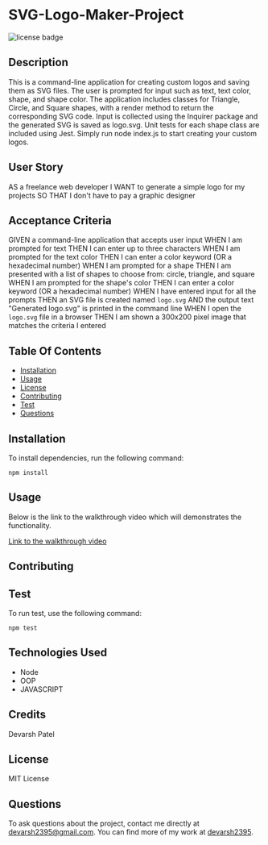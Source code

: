 # SVG-Logo-Maker-Project
![license badge](https://img.shields.io/badge/license-MIT-brightgreen)

## Description

This is a  command-line application for creating custom logos and saving them as SVG files. The user is prompted for input such as text, text color, shape, and shape color. The application includes classes for Triangle, Circle, and Square shapes, with a render method to return the corresponding SVG code. Input is collected using the Inquirer package and the generated SVG is saved as logo.svg. Unit tests for each shape class are included using Jest. Simply run node index.js to start creating your custom logos.

## User Story

AS a freelance web developer
I WANT to generate a simple logo for my projects
SO THAT I don't have to pay a graphic designer

## Acceptance Criteria

GIVEN a command-line application that accepts user input
WHEN I am prompted for text
THEN I can enter up to three characters
WHEN I am prompted for the text color
THEN I can enter a color keyword (OR a hexadecimal number)
WHEN I am prompted for a shape
THEN I am presented with a list of shapes to choose from: circle, triangle, and square
WHEN I am prompted for the shape's color
THEN I can enter a color keyword (OR a hexadecimal number)
WHEN I have entered input for all the prompts
THEN an SVG file is created named `logo.svg`
AND the output text "Generated logo.svg" is printed in the command line
WHEN I open the `logo.svg` file in a browser
THEN I am shown a 300x200 pixel image that matches the criteria I entered


## Table Of Contents

* [Installation](#installation)
* [Usage](#usage)
* [License](#license)
* [Contributing](#contributing)
* [Test](#test)
* [Questions](#questions)

## Installation

To install dependencies, run the following command: 

```
npm install
```

## Usage

Below is the link to the walkthrough video which will demonstrates the functionality.

[Link to the walkthrough video]()

## Contributing



## Test

To run test, use the following command:

```
npm test
```

## Technologies Used

- Node
- OOP
- JAVASCRIPT

## Credits

Devarsh Patel

## License

MIT License

## Questions

To ask questions about the project, contact me directly at devarsh2395@gmail.com. You can find more of my work at [devarsh2395](https://github.com/devarsh2395/).